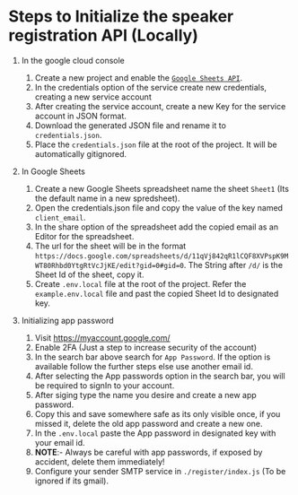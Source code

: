 # Steps to Initialize the speaker registration API (Locally)

1. In the google cloud console

   1. Create a new project and enable the <a href="https://console.cloud.google.com/apis/api/sheets.googleapis.com/metrics?project=auth-testing-399611">`Google Sheets API`</a>.
   2. In the credentials option of the service create new credentials, creating a new service account
   3. After creating the service account, create a new Key for the service account in JSON format.
   4. Download the generated JSON file and rename it to `credentials.json`.
   5. Place the `credentials.json` file at the root of the project. It will be automatically gitignored.

2. In Google Sheets

   1. Create a new Google Sheets spreadsheet name the sheet `Sheet1` (Its the default name in a new spredsheet).
   2. Open the credentials.json file and copy the value of the key named `client_email`.
   3. In the share option of the spreadsheet add the copied email as an Editor for the spreadsheet.
   4. The url for the sheet will be in the format `https://docs.google.com/spreadsheets/d/11qVj842qR1lCQF8XVPspK9MWT80Rhbd0YtgRtVcJjKE/edit?gid=0#gid=0`. The String after `/d/` is the Sheet Id of the sheet, copy it.
   5. Create `.env.local` file at the root of the project. Refer the `example.env.local` file and past the copied Sheet Id to designated key.

3. Initializing app password

   1. Visit https://myaccount.google.com/
   2. Enable 2FA (Just a step to increase security of the account)
   3. In the search bar above search for `App Password`.
      If the option is available follow the further steps else use another email id.
   4. After selecting the App passwords option in the search bar, you will be required to signIn to your account.
   5. After siging type the name you desire and create a new app password.
   6. Copy this and save somewhere safe as its only visible once, if you missed it, delete the old app password and create a new one.
   7. In the `.env.local` paste the App password in designated key with your email id.
   8. **NOTE**:- Always be careful with app passwords, if exposed by accident, delete them immediately!
   9. Configure your sender SMTP service in `./register/index.js` (To be ignored if its gmail).
